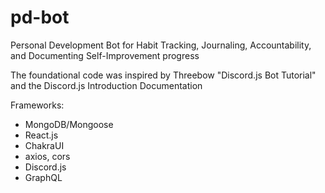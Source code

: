 # pd-bot
Personal Development Bot for Habit Tracking, Journaling, Accountability, and Documenting Self-Improvement progress

The foundational code was inspired by Threebow "Discord.js Bot Tutorial" and the Discord.js Introduction Documentation

Frameworks:
- MongoDB/Mongoose
- React.js
- ChakraUI
- axios, cors
- Discord.js
- GraphQL

